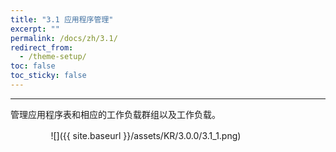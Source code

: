 ```yaml
---
title: "3.1 应用程序管理"
excerpt: ""
permalink: /docs/zh/3.1/
redirect_from:
  - /theme-setup/
toc: false
toc_sticky: false
---
```


---
管理应用程序表和相应的工作负载群组以及工作负载。

ㅤㅤㅤㅤㅤ![]({{ site.baseurl }}/assets/KR/3.0.0/3.1_1.png)
